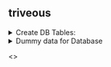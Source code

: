 ## triveous
<details>
<summary>
Create DB Tables:
</summary>
    To setup database, Create db and table usings Schema.sql file which is provided here. please use the querys to create database and tables by running all the query at once and you are good to go.
</details>


<details>
<summary>
Dummy data for Database
</summary>
Also, I'm Providing the dummy data which i had used for the developement of theis API's. You can directly import the data into your MYSQL Database using .sql files present in the dir "dbData". These data files are for most import tables i.e products and categories which is to be imported for proper functioninig of the APIS.
</details>

<>

